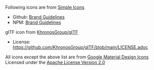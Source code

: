 Following icons are from [Simple Icons](https://simpleicons.org)
- Github: [Brand Guidelines](https://github.com/logos)
- NPM: [Brand Guidelines](https://docs.npmjs.com/policies/trademark)

glTF icon from [KhronosGroup/glTF](https://github.com/KhronosGroup/glTF)
- License: https://github.com/KhronosGroup/glTF/blob/main/LICENSE.adoc

All icons except the above list are from [Google Material Design Icons](https://github.com/google/material-design-icons)
Licensed under the [Apache License Version 2.0](https://www.apache.org/licenses/LICENSE-2.0.txt)
